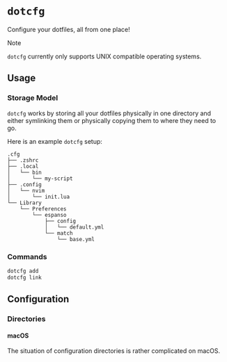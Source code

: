 # `dotcfg`

Configure your dotfiles, all from one place!

> [!NOTE]
> `dotcfg` currently only supports UNIX compatible operating systems.

## Usage

### Storage Model

`dotcfg` works by storing all your dotfiles physically in one directory and either symlinking them
or physically copying them to where they need to go.

Here is an example `dotcfg` setup:

```
.cfg
├── .zshrc
├── .local
│   └── bin
│       └── my-script
├── .config
│   └── nvim
│       └── init.lua
└── Library
    └── Preferences
        └── espanso
            ├── config
            │   └── default.yml
            └── match
                └── base.yml
```

### Commands

```sh
dotcfg add
dotcfg link
```

## Configuration

### Directories

#### macOS

The situation of configuration directories is rather complicated on macOS.
